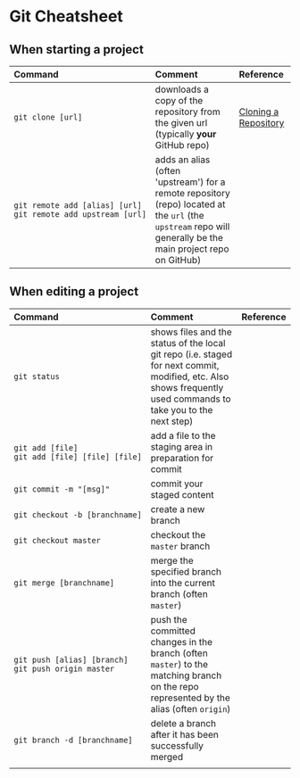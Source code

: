 


# Git Cheatsheet

## When starting a project

|Command|Comment|Reference
|:---|:---|:---|
|<code>git&nbsp;clone&nbsp;[url]</code>|downloads a copy of the repository from the given url (typically **your** GitHub repo)|[Cloning a Repository](./git_cloning.md)|
|<code>git&nbsp;remote&nbsp;add&nbsp;[alias]&nbsp;[url]</code><br><code>git&nbsp;remote&nbsp;add&nbsp;upstream&nbsp;[url]</code>|adds an alias (often 'upstream') for a remote repository (repo) located at the `url` (the `upstream` repo will generally be the main project repo on GitHub)||

## When editing a project

|Command|Comment|Reference|
|:---|:---|:---|
|<code>git&nbsp;status</code>|shows files and the status of the local git repo (i.e. staged for next commit, modified, etc. Also shows frequently used commands to take you to the next step) ||
|<code>git&nbsp;add&nbsp;[file]</code><br><code>git&nbsp;add&nbsp;[file]&nbsp;[file]&nbsp;[file]</code>|add a file to the staging area in preparation for commit||
|<code>git commit&nbsp;-m&nbsp;"[msg]"</code>|commit your staged content||
|<code>git&nbsp;checkout&nbsp;-b&nbsp;[branchname]</code>|create a new branch||
|<code>git&nbsp;checkout&nbsp;master</code>|checkout the `master` branch||
|<code>git&nbsp;merge&nbsp;[branchname]</code>|merge the specified branch into the current branch (often `master`)||
|<code>git&nbsp;push&nbsp;[alias]&nbsp;[branch]</code><br><code>git&nbsp;push&nbsp;origin&nbsp;master</code>|push the committed changes in the branch (often `master`) to the matching branch on the repo represented by the alias (often `origin`) ||
|<code>git&nbsp;branch&nbsp;-d&nbsp;[branchname]</code>|delete a branch after it has been successfully merged||
||||
